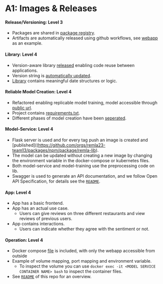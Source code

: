 # A1: Images & Releases

#### Release/Versioning: Level 3
- Packages are shared in [package registry](https://github.com/orgs/remla23-team13/packages).
- Artifacts are automatically released using github workflows, see [webapp](https://github.com/remla23-team13/app/blob/main/.github/workflows/release.yaml) as an example.

#### Library: Level 4
- Version-aware library [released](https://github.com/orgs/remla23-team13/packages/npm/package/remla-lib) enabling code reuse between applications. 
- Version string is [automatically updated](https://github.com/remla23-team13/lib/blob/main/VersionUtil.js).
- [Library](https://github.com/remla23-team13/lib) contains meaningful date structures or logic.

#### Reliable Model Creation: Level 4
- Refactored enabling replicable model training, model accessible through [public url](https://github.com/remla23-team13/model-training/blob/main/src/get_data.py).
- Project contains [requirements.txt](https://github.com/remla23-team13/model-training/blob/main/requirements.txt).
- Different phases of model creation have been [seperated](https://github.com/remla23-team13/model-training/tree/main/src).

#### Model-Service: Level 4
- Flask server is used and for every tag push an image is created and [published]((https://github.com/orgs/remla23-team13/packages/npm/package/remla-lib). 
- The model can be updated without creating a new image by changing the environment variable in the docker-compose or kubernetes files. 
- Both model-service and model-training use the preprocessing code on lib.
- Swagger is used to generate an API documentation, and we follow Open API Specification, for details see the [`README`](https://github.com/remla23-team13/model-service).

#### App: Level 4
- App has a basic frontend.
- App has an actual use case.
  - Users can give reviews on three different restaurants and view reviews of previous users.
- App contains interactions.
  - Users can indicate whether they agree with the sentiment or not.

#### Operation: Level 4
- Docker compose [file](/docker-compose.yml) is included, with only the webapp accessible from outside
- Example of volume mapping, port mapping and environment variable.
  - To inspect the volume you can use `docker exec -it <MODEL SERVICE CONTAINER NAME> bash` to inspect the container files.
- See [`README`](https://github.com/remla23-team13/operation) of this repo for an overview.